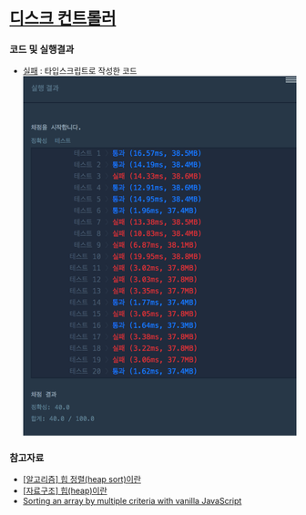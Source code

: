 
# [디스크 컨트롤러](https://programmers.co.kr/learn/courses/30/lessons/42627) 
> 

### 코드 및 실행결과

* [실패](disk_controller.ts) : 타입스크립트로 작성한 코드  
  ![결과](./disk_controller_fail_typescript.png)

### 참고자료

* [[알고리즘] 힙 정렬(heap sort)이란](https://gmlwjd9405.github.io/2018/05/10/algorithm-heap-sort.html)
* [[자료구조] 힙(heap)이란](https://gmlwjd9405.github.io/2018/05/10/data-structure-heap.html)
* [Sorting an array by multiple criteria with vanilla JavaScript](https://gomakethings.com/sorting-an-array-by-multiple-criteria-with-vanilla-javascript/)

